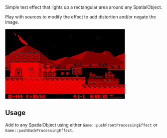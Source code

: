 Simple test effect that lights up a rectangular area around any SpatialObject.
 
Play with sources to modify the effect to add distortion and/or negate the image. 

![](https://raw.githubusercontent.com/VUEngine/VUEngine-Plugins/master/postProcessing/Test/preview.png)

Usage
-----

Add to any SpatialObject using either `Game::pushFrontProcessingEffect` or `Game::pushBackProcessingEffect`. 
